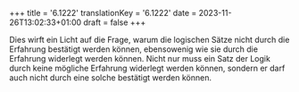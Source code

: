 +++
title = '6.1222'
translationKey = '6.1222'
date = 2023-11-26T13:02:33+01:00
draft = false
+++

Dies wirft ein Licht auf die Frage, warum die logischen Sätze nicht durch die Erfahrung bestätigt werden können, ebensowenig wie sie durch die Erfahrung widerlegt werden können. Nicht nur muss ein Satz der Logik durch keine mögliche Erfahrung widerlegt werden können, sondern er darf auch nicht durch eine solche bestätigt werden können.
